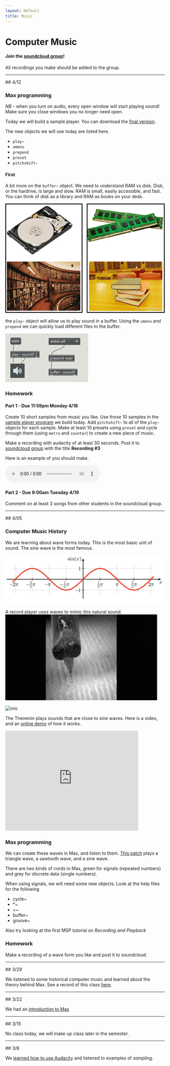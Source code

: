 ```yaml
---
layout: default
title: Music
---
```


# Computer Music

#### Join the [soundcloud group](https://soundcloud.com/groups/ggu-computer-music)!

All recordings you make should be added to the group.

<hr>
## 4/12

### Max programming

*NB* - when you turn on audio, every open window will start playing sound!
Make sure you close windows you no longer need open.

Today we will build a sample player. You can download the [final version](/ggu/music/samples/samplePlayer.maxpat).

The new objects we will use today are listed here.

- ```play~```
- ```umenu```
- ```prepend```
- ```preset```
- ```pitchshift~```

#### First

A bit more on the ```buffer~``` object. We need to understand RAM vs disk.  Disk, or the hardrive, is large and slow. RAM is small, easily accessible, and fast. You can think of disk as a library and RAM as books on your desk.

![ram](/ggu/music/imgs/RAM.png)

the ```play~``` object will allow us to play sound in a buffer.
Using the ```umenu``` and ```prepend``` we can quickly load different files to the buffer.

![buffer](/ggu/music/imgs/buffer.PNG)

### Homework

#### Part 1  - Due 11:59pm Monday 4/18

Create 10 short samples from music you like. Use those 10 samples in the [sample player program](/ggu/music/samples/samplePlayer.maxpat) we build today. Add ```pitchshift~``` to all of the ```play~``` objects for each sample. Make at least 10 presets using ```preset``` and cycle through them (using ```metro``` and ```counter```) to create a new piece of music.

Make a recording with audacity of at least 30 seconds. Post it to [soundcloud group](https://soundcloud.com/groups/ggu-computer-music) with the title **Recording #3**

Here is an example of you should make.

<audio controls>
  <source src="/ggu/music/samples/sample_isthatyou.wav" type="audio/wav">
Your browser does not support the audio element.
</audio>

#### Part 2  - Due 9:00am Tuesday 4/19

Comment on at least 3 songs from other students in the soundcloud group.

<hr>
## 4/05


### Computer Music History

We are learning about wave forms today.
This is the most basic unit of sound.
The sine wave is the most famous.

![sine](/ggu/music/sine-plot.gif)

A record player uses waves to mimic this natural sound.
![record](/ggu/music/recordPlayer.gif)

![mic](https://j.gifs.com/pYL4O2.gif)

The Theremin plays sounds that are close to sine waves.
Here is a video, and an [online demo](http://www.google.com/doodles/clara-rockmores-105th-birthday) of how it works.

<iframe width="420" height="315" src="https://www.youtube.com/embed/pSzTPGlNa5U" frameborder="0" allowfullscreen></iframe>


### Max programming

We can create these waves in Max, and listen to them.
[This patch](/ggu/music/samples/waveDemo.maxpat) plays a triangle wave, a sawtooth wave, and a sine wave.

There are two kinds of cords in Max, green for signals (repeated numbers) and grey for discrete data (single numbers).

When using signals, we will need some new objects. Look at the help files for the following

- cycle~
- *~
- +~
- buffer~
- groove~

Also try looking at the first MSP tutorial on *Recording and Playback*

### Homework

Make a recording of a wave form you like and post it to soundcloud.

<hr>
## 3/29

We listened to some historical computer music and learned about the theory behind Max.
See a record of this class [here](/ggu/music/3_29).

<hr>
## 3/22

We had an [introduction to Max](/ggu/music/intro_to_max)

<hr>
## 3/15

No class today, we will make up class later in the semester.

<hr>
## 3/8

We [learned how to use Audacity](ggu/music/intro_to_aud) and listened to examples of *sampling*.
